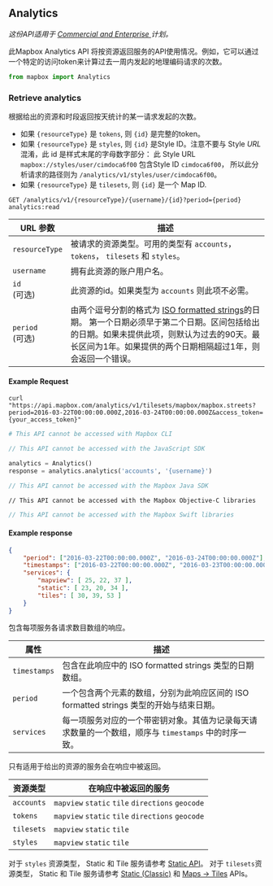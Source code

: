 ## Analytics

<!-- preview -->

*这份API适用于 [ Commercial and Enterprise ](https://www.mapbox.com/pricing/) 计划。*

此Mapbox Analytics API 将按资源返回服务的API使用情况。例如，它可以通过一个特定的访问token来计算过去一周内发起的地理编码请求的次数。
```python
from mapbox import Analytics
```

### Retrieve analytics

根据给出的资源和时段返回按天统计的某一请求发起的次数。

* 如果 `{resourceType}` 是 `tokens`, 则 `{id}` 是完整的token。
* 如果 `{resourceType}` 是 `styles`, 则 `{id}` 是Style ID。注意不要与 Style _URL_ 混淆，此 id 是样式末尾的字母数字部分： 此 Style URL `mapbox://styles/user/cimdoca6f00` 包含Style ID `cimdoca6f00`， 所以此分析请求的路径则为 `/analytics/v1/styles/user/cimdoca6f00`。
* 如果 `{resourceType}` 是 `tilesets`, 则 `{id}` 是一个 Map ID.

```endpoint
GET /analytics/v1/{resourceType}/{username}/{id}?period={period} analytics:read
```

URL 参数 | 描述
--- | ---
`resourceType` | 被请求的资源类型。可用的类型有 `accounts`， `tokens`， `tilesets` 和 `styles`。
`username` | 拥有此资源的账户用户名。
`id` <br /> (可选) | 此资源的id。如果类型为 `accounts` 则此项不必需。
`period` <br /> (可选) | 由两个逗号分割的格式为 [ISO formatted strings](#dates)的日期。 第一个日期必须早于第二个日期。区间包括给出的日期。如果未提供此项，则默认为过去的90天。最长区间为1年。如果提供的两个日期相隔超过1年，则会返回一个错误。


#### Example Request

```curl
curl "https://api.mapbox.com/analytics/v1/tilesets/mapbox/mapbox.streets?period=2016-03-22T00:00:00.000Z,2016-03-24T00:00:00.000Z&access_token={your_access_token}"
```

```bash
# This API cannot be accessed with Mapbox CLI
```

```javascript
// This API cannot be accessed with the JavaScript SDK
```

```python
analytics = Analytics()
response = analytics.analytics('accounts', '{username}')
 ```

 ```java
// This API cannot be accessed with the Mapbox Java SDK
```

```objc
// This API cannot be accessed with the Mapbox Objective-C libraries
```

 ```swift
// This API cannot be accessed with the Mapbox Swift libraries
```

#### Example response


```json
{
    "period": ["2016-03-22T00:00:00.000Z", "2016-03-24T00:00:00.000Z"],
    "timestamps": ["2016-03-22T00:00:00.000Z", "2016-03-23T00:00:00.000Z", "2016-03-24T00:00:00.000Z"],
    "services": {
        "mapview": [ 25, 22, 37 ],
        "static": [ 23, 20, 34 ],
        "tiles": [ 30, 39, 53 ]
    }
}
```

包含每项服务各请求数目数组的响应。

属性 | 描述
--- | ---
`timestamps` | 包含在此响应中的 ISO formatted strings 类型的日期数组。
`period` | 一个包含两个元素的数组，分别为此响应区间的 ISO formatted strings 类型的开始与结束日期。
`services` | 每一项服务对应的一个带密钥对象。其值为记录每天请求数量的一个数组，顺序与 `timestamps` 中的时序一致。

只有适用于给出的资源的服务会在响应中被返回。

资源类型 | 在响应中被返回的服务
--- | ---
`accounts` | `mapview` `static` `tile` `directions` `geocode`
`tokens` | `mapview` `static` `tile` `directions` `geocode`
`tilesets` | `mapview` `static` `tile`
`styles` | `mapview` `static` `tile`

对于 `styles` 资源类型， Static 和 Tile 服务请参考 [Static API](#static)。 对于 `tilesets`资源类型， Static 和 Tile 服务请参考 [Static (Classic)](#static-classic) 和 [Maps → Tiles](#retrieve-tiles) APIs。
